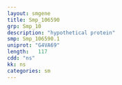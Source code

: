 ```yaml
---
layout: smgene
title: Smp_106590
grp: Smp_10
description: "hypothetical protein"
smp: Smp_106590.1
uniprot: "G4VA69"
length:   117
cdd: "ns"
kk: ns
categories: sm
---
```

